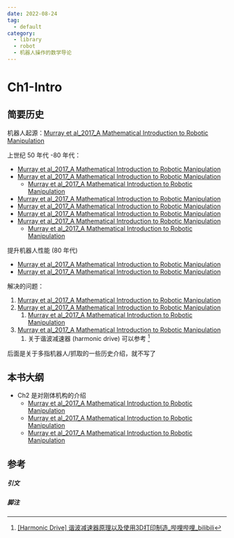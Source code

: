 ```yaml
---
date: 2022-08-24
tag:
  - default
category:
  - library
  - robot
  - 机器人操作的数学导论
---
```


# Ch1-Intro


## 简要历史

机器人起源：[Murray et al_2017_A Mathematical Introduction to Robotic Manipulation](.//)

上世纪 50 年代 -80 年代：
- [Murray et al_2017_A Mathematical Introduction to Robotic Manipulation](.//)
- [Murray et al_2017_A Mathematical Introduction to Robotic Manipulation](.//)
	- [Murray et al_2017_A Mathematical Introduction to Robotic Manipulation](.//)
- [Murray et al_2017_A Mathematical Introduction to Robotic Manipulation](.//)
- [Murray et al_2017_A Mathematical Introduction to Robotic Manipulation](.//)
- [Murray et al_2017_A Mathematical Introduction to Robotic Manipulation](.//)
- [Murray et al_2017_A Mathematical Introduction to Robotic Manipulation](.//)
	- [Murray et al_2017_A Mathematical Introduction to Robotic Manipulation](.//)

提升机器人性能 (80 年代)
- [Murray et al_2017_A Mathematical Introduction to Robotic Manipulation](.//)
- [Murray et al_2017_A Mathematical Introduction to Robotic Manipulation](.//)

解决的问题：
1. [Murray et al_2017_A Mathematical Introduction to Robotic Manipulation](.//)
2. [Murray et al_2017_A Mathematical Introduction to Robotic Manipulation](.//)
	1. [Murray et al_2017_A Mathematical Introduction to Robotic Manipulation](.//)
3. [Murray et al_2017_A Mathematical Introduction to Robotic Manipulation](.//)
	1. 关于谐波减速器 (harmonic drive) 可以参考 [^1]

后面是关于多指机器人/抓取的一些历史介绍，就不写了

## 本书大纲

- Ch2 是对刚体机构的介绍
	- [Murray et al_2017_A Mathematical Introduction to Robotic Manipulation](.//)
	- [Murray et al_2017_A Mathematical Introduction to Robotic Manipulation](.//)
	- [Murray et al_2017_A Mathematical Introduction to Robotic Manipulation](.//)

## 参考

##### 引文
##### 脚注

[^1]: [[Harmonic Drive] 谐波减速器原理以及使用3D打印制造_哔哩哔哩_bilibili](https://www.bilibili.com/video/BV19v411175g/?vd_source=aafb5a8e788c21e9a0e94a277e4a9933)
